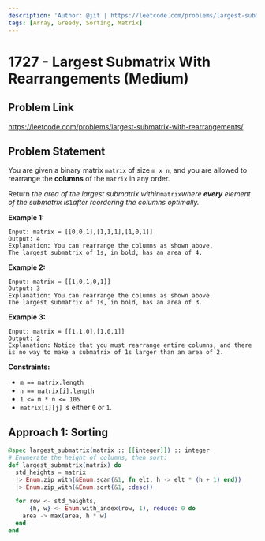 ```yaml
---
description: 'Author: @jit | https://leetcode.com/problems/largest-submatrix-with-rearrangements/'
tags: [Array, Greedy, Sorting, Matrix]
---
```


# 1727 - Largest Submatrix With Rearrangements (Medium) 

## Problem Link

https://leetcode.com/problems/largest-submatrix-with-rearrangements/

## Problem Statement

You are given a binary matrix `matrix` of size `m x n`, and you are allowed to rearrange the **columns** of the `matrix` in any order.

Return *the area of the largest submatrix within*`matrix`*where **every** element of the submatrix is*`1`*after reordering the columns optimally.*

**Example 1:**

```
Input: matrix = [[0,0,1],[1,1,1],[1,0,1]]
Output: 4
Explanation: You can rearrange the columns as shown above.
The largest submatrix of 1s, in bold, has an area of 4.
```

**Example 2:**

```
Input: matrix = [[1,0,1,0,1]]
Output: 3
Explanation: You can rearrange the columns as shown above.
The largest submatrix of 1s, in bold, has an area of 3.
```

**Example 3:**

```
Input: matrix = [[1,1,0],[1,0,1]]
Output: 2
Explanation: Notice that you must rearrange entire columns, and there is no way to make a submatrix of 1s larger than an area of 2.
```

**Constraints:**

- `m == matrix.length`
- `n == matrix[i].length`
- `1 <= m * n <= 105`
- `matrix[i][j]` is either `0` or `1`.

## Approach 1: Sorting

<Tabs>
<TabItem value="elixir" label="Elixir">
<SolutionAuthor name="@jit"/>

```elixir
@spec largest_submatrix(matrix :: [[integer]]) :: integer
# Enumerate the height of columns, then sort:
def largest_submatrix(matrix) do
  std_heights = matrix
  |> Enum.zip_with(&Enum.scan(&1, fn elt, h -> elt * (h + 1) end))
  |> Enum.zip_with(&Enum.sort(&1, :desc))

  for row <- std_heights,
      {h, w} <- Enum.with_index(row, 1), reduce: 0 do
    area -> max(area, h * w)
  end
end
```

</TabItem>
</Tabs>